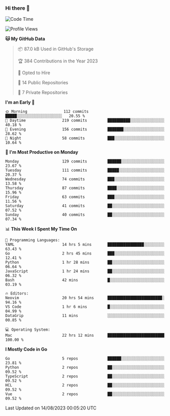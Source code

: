 ### Hi there 👋
<!--![visitors](https://visitor-badge.glitch.me/badge?page_id=d0zingcat)-->
<!--
**d0zingcat/d0zingcat** is a ✨ _special_ ✨ repository because its `README.md` (this file) appears on your GitHub profile.

Here are some ideas to get you started:

- 🔭 I’m currently working on ...
- 🌱 I’m currently learning ...
- 👯 I’m looking to collaborate on ...
- 🤔 I’m looking for help with ...
- 💬 Ask me about ...
- 📫 How to reach me: ...
- 😄 Pronouns: ...
- ⚡ Fun fact: ...
-->
<!--START_SECTION:waka-->
![Code Time](http://img.shields.io/badge/Code%20Time-2%2C925%20hrs%2031%20mins-blue)

![Profile Views](http://img.shields.io/badge/Profile%20Views-0-blue)

**🐱 My GitHub Data** 

> 📦 87.0 kB Used in GitHub's Storage 
 > 
> 🏆 384 Contributions in the Year 2023
 > 
> 💼 Opted to Hire
 > 
> 📜 14 Public Repositories 
 > 
> 🔑 7 Private Repositories 
 > 
**I'm an Early 🐤** 

```text
🌞 Morning                112 commits         █████░░░░░░░░░░░░░░░░░░░░   20.55 % 
🌆 Daytime                219 commits         ██████████░░░░░░░░░░░░░░░   40.18 % 
🌃 Evening                156 commits         ███████░░░░░░░░░░░░░░░░░░   28.62 % 
🌙 Night                  58 commits          ███░░░░░░░░░░░░░░░░░░░░░░   10.64 % 
```
📅 **I'm Most Productive on Monday** 

```text
Monday                   129 commits         ██████░░░░░░░░░░░░░░░░░░░   23.67 % 
Tuesday                  111 commits         █████░░░░░░░░░░░░░░░░░░░░   20.37 % 
Wednesday                74 commits          ███░░░░░░░░░░░░░░░░░░░░░░   13.58 % 
Thursday                 87 commits          ████░░░░░░░░░░░░░░░░░░░░░   15.96 % 
Friday                   63 commits          ███░░░░░░░░░░░░░░░░░░░░░░   11.56 % 
Saturday                 41 commits          ██░░░░░░░░░░░░░░░░░░░░░░░   07.52 % 
Sunday                   40 commits          ██░░░░░░░░░░░░░░░░░░░░░░░   07.34 % 
```


📊 **This Week I Spent My Time On** 

```text
💬 Programming Languages: 
YAML                     14 hrs 5 mins       ████████████████░░░░░░░░░   63.43 % 
Go                       2 hrs 45 mins       ███░░░░░░░░░░░░░░░░░░░░░░   12.41 % 
Python                   1 hr 28 mins        ██░░░░░░░░░░░░░░░░░░░░░░░   06.64 % 
JavaScript               1 hr 24 mins        ██░░░░░░░░░░░░░░░░░░░░░░░   06.32 % 
Bash                     42 mins             █░░░░░░░░░░░░░░░░░░░░░░░░   03.19 % 

🔥 Editors: 
Neovim                   20 hrs 54 mins      ████████████████████████░   94.16 % 
VS Code                  1 hr 6 mins         █░░░░░░░░░░░░░░░░░░░░░░░░   04.99 % 
DataGrip                 11 mins             ░░░░░░░░░░░░░░░░░░░░░░░░░   00.85 % 

💻 Operating System: 
Mac                      22 hrs 12 mins      █████████████████████████   100.00 % 
```

**I Mostly Code in Go** 

```text
Go                       5 repos             ██████░░░░░░░░░░░░░░░░░░░   23.81 % 
Python                   2 repos             ██░░░░░░░░░░░░░░░░░░░░░░░   09.52 % 
TypeScript               2 repos             ██░░░░░░░░░░░░░░░░░░░░░░░   09.52 % 
HCL                      2 repos             ██░░░░░░░░░░░░░░░░░░░░░░░   09.52 % 
Vue                      2 repos             ██░░░░░░░░░░░░░░░░░░░░░░░   09.52 % 
```




 Last Updated on 14/08/2023 00:05:20 UTC
<!--END_SECTION:waka-->

